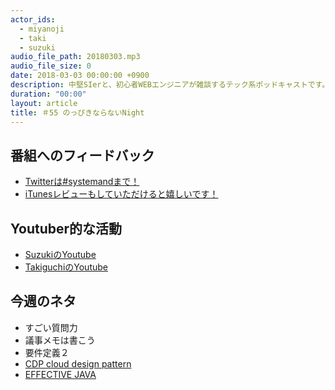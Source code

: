 ```yaml
---
actor_ids:
  - miyanoji
  - taki
  - suzuki
audio_file_path: 20180303.mp3
audio_file_size: 0
date: 2018-03-03 00:00:00 +0900
description: 中堅SIerと、初心者WEBエンジニアが雑談するテック系ポッドキャストです。
duration: "00:00"
layout: article
title: ＃55 のっぴきならないNight
---
```

## 番組へのフィードバック
* [Twitterは#systemandまで！](https://twitter.com/search?q=%23systemand)
* [iTunesレビューもしていただけると嬉しいです！](https://itunes.apple.com/jp/podcast/systemand-online/id1205168408?mt=2)

## Youtuber的な活動
* [SuzukiのYoutube](https://www.youtube.com/channel/UCqTozqKO5AWD8OccCnW3Rvw)
* [TakiguchiのYoutube](https://www.youtube.com/channel/UCtoXGiMeDggQPdGoanDE2sA)


## 今週のネタ
* すごい質問力
* 議事メモは書こう
* 要件定義２
* [CDP cloud design pattern](http://aws.clouddesignpattern.org/index.php/%E3%83%A1%E3%82%A4%E3%83%B3%E3%83%9A%E3%83%BC%E3%82%B8)
* [EFFECTIVE JAVA](https://www.amazon.co.jp/EFFECTIVE-JAVA-Java-Joshua-Bloch/dp/4621066056)

